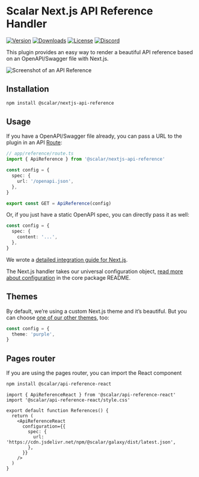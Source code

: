 # Scalar Next.js API Reference Handler

[![Version](https://img.shields.io/npm/v/%40scalar/nextjs-api-reference)](https://www.npmjs.com/package/@scalar/nextjs-api-reference)
[![Downloads](https://img.shields.io/npm/dm/%40scalar/nextjs-api-reference)](https://www.npmjs.com/package/@scalar/nextjs-api-reference)
[![License](https://img.shields.io/npm/l/%40scalar%2fnextjs-api-reference)](https://www.npmjs.com/package/@scalar/nextjs-api-reference)
[![Discord](https://img.shields.io/discord/1135330207960678410?style=flat&color=5865F2)](https://discord.gg/scalar)

This plugin provides an easy way to render a beautiful API reference based on an OpenAPI/Swagger file with Next.js.

<picture>
  <source media="(prefers-color-scheme: dark)" srcset="https://github.com/scalar/scalar/assets/2039539/5837adad-a605-4edb-90ec-b929ff2b803b">
  <source media="(prefers-color-scheme: light)" srcset="https://github.com/scalar/scalar/assets/2039539/4f58202d-f40f-47b3-aeaa-44681b424a45">
  <img alt="Screenshot of an API Reference" src="https://github.com/scalar/scalar/assets/2039539/4f58202d-f40f-47b3-aeaa-44681b424a45">
</picture>

## Installation

```bash
npm install @scalar/nextjs-api-reference
```

## Usage

If you have a OpenAPI/Swagger file already, you can pass a URL to the plugin in an API [Route](https://nextjs.org/docs/app/building-your-application/routing/route-handlers):

```ts
// app/reference/route.ts
import { ApiReference } from '@scalar/nextjs-api-reference'

const config = {
  spec: {
    url: '/openapi.json',
  },
}

export const GET = ApiReference(config)
```

Or, if you just have a static OpenAPI spec, you can directly pass it as well:

```ts
const config = {
  spec: {
    content: '...',
  },
}
```

We wrote a [detailed integration guide for Next.js](/documentation/integrations/nextjs.md).

The Next.js handler takes our universal configuration object, [read more about configuration](https://github.com/scalar/scalar/tree/main/documentation/configuration.md) in the core package README.

## Themes

By default, we’re using a custom Next.js theme and it’s beautiful. But you can choose [one of our other themes](https://github.com/scalar/scalar/tree/main/packages/themes), too:

```ts
const config = {
  theme: 'purple',
}
```

## Pages router

If you are using the pages router, you can import the React component

```bash
npm install @scalar/api-reference-react
```

```tsx
import { ApiReferenceReact } from '@scalar/api-reference-react'
import '@scalar/api-reference-react/style.css'

export default function References() {
  return (
    <ApiReferenceReact
      configuration={{
        spec: {
          url: 'https://cdn.jsdelivr.net/npm/@scalar/galaxy/dist/latest.json',
        },
      }}
    />
  )
}
```
